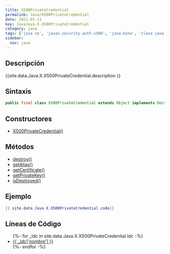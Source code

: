 ```yaml
---
title: X500PrivateCredential
permalink: Java/X500PrivateCredential
date: 2021-01-11
key: JavaJava.X.X500PrivateCredential
category: java
tags: ['java se', 'javax.security.auth.x500', 'java.base', 'clase java', 'Java 1.4']
sidebar: 
  nav: java
---
```


## Descripción
{{site.data.Java.X.X500PrivateCredential.description }}

## Sintaxis
~~~java
public final class X500PrivateCredential extends Object implements Destroyable
~~~

## Constructores
* [X500PrivateCredential()](/Java/X500PrivateCredential/X500PrivateCredential/)

## Métodos
* [destroy()](/Java/X500PrivateCredential/destroy)
* [getAlias()](/Java/X500PrivateCredential/getAlias)
* [getCertificate()](/Java/X500PrivateCredential/getCertificate)
* [getPrivateKey()](/Java/X500PrivateCredential/getPrivateKey)
* [isDestroyed()](/Java/X500PrivateCredential/isDestroyed)

## Ejemplo
~~~java
{{ site.data.Java.X.X500PrivateCredential.code}}
~~~

## Líneas de Código
<ul>
{%- for _ldc in site.data.Java.X.X500PrivateCredential.ldc -%}
   <li>
       <a href="{{_ldc['url'] }}">{{ _ldc['nombre'] }}</a>
   </li>
{%- endfor -%}
</ul>
